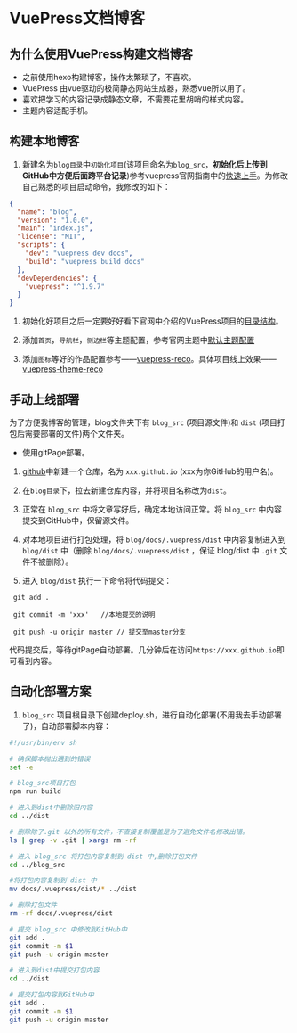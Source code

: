 # VuePress文档博客

## 为什么使用VuePress构建文档博客

- 之前使用hexo构建博客，操作太繁琐了，不喜欢。
- VuePress 由vue驱动的极简静态网站生成器，熟悉vue所以用了。
- 喜欢把学习的内容记录成静态文章，不需要花里胡哨的样式内容。
- 主题内容适配手机。

## 构建本地博客

1. 新建名为`blog目录`中`初始化项目`(该项目命名为`blog_src`，**初始化后上传到GitHub中方便后面跨平台记录**)参考vuepress官网指南中的[快速上手](https://vuepress.vuejs.org/zh/guide/getting-started.html)。为修改自己熟悉的项目启动命令，我修改的如下：

```json
{
  "name": "blog",
  "version": "1.0.0",
  "main": "index.js",
  "license": "MIT",
  "scripts": {
    "dev": "vuepress dev docs",
    "build": "vuepress build docs"
  },
  "devDependencies": {
    "vuepress": "^1.9.7"
  }
}
```

1. 初始化好项目之后一定要好好看下官网中介绍的VuePress项目的[目录结构](https://vuepress.vuejs.org/zh/guide/directory-structure.html)。

2. 添加`首页`，`导航栏`，`侧边栏`等主题配置，参考官网主题中[默认主题配置](https://vuepress.vuejs.org/zh/theme/default-theme-config.html)

3. 添加`图标`等好的作品配置参考——[vuepress-reco](https://github.com/vuepress-reco/vuepress-reco.github.io/blob/gh-pages-source/.vuepress/config.js)。具体项目线上效果——[vuepress-theme-reco](https://vuepress-theme-reco.recoluan.com/)

## 手动上线部署

为了方便我博客的管理，blog文件夹下有 `blog_src` (项目源文件)和 `dist` (项目打包后需要部署的文件)两个文件夹。

- 使用gitPage部署。

1. [github](https://github.com/)中新建一个仓库，名为 `xxx.github.io` (xxx为你GitHub的用户名)。

2. 在`blog目录`下，拉去新建仓库内容，并将项目名称改为`dist`。

3. 正常在 `blog_src` 中将文章写好后，确定本地访问正常。将 `blog_src` 中内容提交到GitHub中，保留源文件。

4. 对本地项目进行打包处理，将 `blog/docs/.vuepress/dist` 中内容复制进入到 `blog/dist` 中（删除 `blog/docs/.vuepress/dist` ，保证 blog/dist 中 `.git` 文件不被删除）。

5. 进入 `blog/dist` 执行一下命令将代码提交：

```git
 git add .

 git commit -m 'xxx'   //本地提交的说明

 git push -u origin master // 提交至master分支
```

代码提交后，等待gitPage自动部署。几分钟后在访问`https://xxx.github.io`即可看到内容。

## 自动化部署方案

 1. `blog_src` 项目根目录下创建deploy.sh，进行自动化部署(不用我去手动部署了)，自动部署脚本内容：

 ```sh
#!/usr/bin/env sh

# 确保脚本抛出遇到的错误
set -e

# blog_src项目打包
npm run build

# 进入到dist中删除旧内容
cd ../dist

# 删除除了.git 以外的所有文件，不直接复制覆盖是为了避免文件名修改出错。
ls | grep -v .git | xargs rm -rf

# 进入 blog_src 将打包内容复制到 dist 中,删除打包文件
cd ../blog_src

#将打包内容复制到 dist 中
mv docs/.vuepress/dist/* ../dist

# 删除打包文件
rm -rf docs/.vuepress/dist

# 提交 blog_src 中修改到GitHub中
git add .
git commit -m $1
git push -u origin master

# 进入到dist中提交打包内容
cd ../dist

# 提交打包内容到GitHub中
git add .
git commit -m $1
git push -u origin master
 ```
